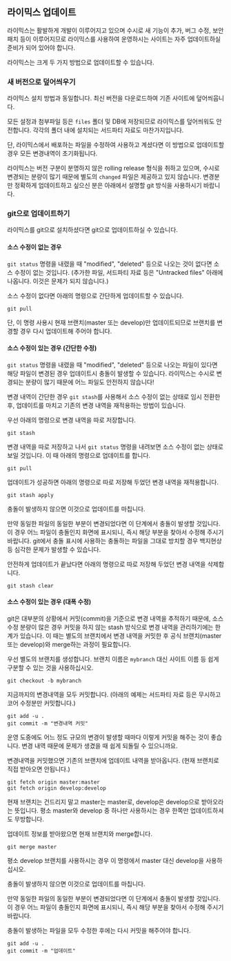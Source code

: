 라이믹스 업데이트
-----------------

라이믹스는 활발하게 개발이 이루어지고 있으며 수시로 새 기능이 추가, 버그 수정, 보안패치 등이 이루어지므로
라이믹스를 사용하여 운영하시는 사이트는 자주 업데이트하실 준비가 되어 있어야 합니다.

라이믹스는 크게 두 가지 방법으로 업데이트할 수 있습니다.

### 새 버전으로 덮어씌우기

라이믹스 설치 방법과 동일합니다. 최신 버전을 다운로드하여 기존 사이트에 덮어씌웁니다.

모든 설정과 첨부파일 등은 `files` 폴더 및 DB에 저장되므로
라이믹스를 덮어씌워도 안전합니다.
각각의 폴더 내에 설치되는 서드파티 자료도 마찬가지입니다.

단, 라이믹스에서 배포하는 파일을 수정하여 사용하고 계셨다면
이 방법으로 업데이트할 경우 모든 변경내역이 초기화됩니다.

라이믹스는 버전 구분이 분명하지 않은 rolling release 형식을 취하고 있으며,
수시로 변경되는 분량이 많기 때문에 별도의 `changed` 파일은 제공하고 있지 않습니다.
변경분만 정확하게 업데이트하고 싶으신 분은 아래에서 설명할 git 방식을 사용하시기 바랍니다.

### git으로 업데이트하기

라이믹스를 git으로 설치하셨다면 git으로 업데이트하실 수 있습니다.

#### 소스 수정이 없는 경우

`git status` 명령을 내렸을 때 "modified", "deleted" 등으로 나오는 것이 없다면 소스 수정이 없는 것입니다.
(추가한 파일, 서드파티 자료 등은 "Untracked files" 아래에 나옵니다. 이것은 문제가 되지 않습니다.)

소스 수정이 없다면 아래의 명령으로 간단하게 업데이트할 수 있습니다.

    git pull

단, 이 명령 사용시 현재 브랜치(master 또는 develop)만 업데이트되므로
브랜치를 변경할 경우 다시 업데이트해 주어야 합니다.

#### 소스 수정이 있는 경우 (간단한 수정)

`git status` 명령을 내렸을 때 "modified", "deleted" 등으로 나오는 파일이 있다면
해당 파일이 변경된 경우 업데이트시 충돌이 발생할 수 있습니다.
라이믹스는 수시로 변경되는 분량이 많기 때문에 어느 파일도 안전하지 않습니다!

변경 내역이 간단한 경우 `git stash`를 사용해서 소스 수정이 없는 상태로 임시 전환한 후,
업데이트를 마치고 기존의 변경 내역을 재적용하는 방법이 있습니다.

우선 아래의 명령으로 변경 내역을 따로 저장합니다.

    git stash

변경 내역을 따로 저장하고 나서 `git status` 명령을 내려보면 소스 수정이 없는 상태로 보일 것입니다.
이 때 아래의 명령으로 업데이트를 합니다.

    git pull

업데이트가 성공하면 아래의 명령으로 따로 저장해 두었던 변경 내역을 재적용합니다.

    git stash apply

충돌이 발생하지 않으면 이것으로 업데이트를 마칩니다.

만약 동일한 파일의 동일한 부분이 변경되었다면 이 단계에서 충돌이 발생할 것입니다.
이 경우 어느 파일이 충돌인지 화면에 표시되니, 즉시 해당 부분을 찾아서 수정해 주시기 바랍니다.
git에서 충돌 표시에 사용하는 
충돌하는 파일을 그대로 방치할 경우 백지현상 등 심각한 문제가 발생할 수 있습니다.

안전하게 업데이트가 끝났다면 아래의 명령으로 따로 저장해 두었던 변경 내역을 삭제합니다.

    git stash clear

#### 소스 수정이 있는 경우 (대폭 수정)

git은 대부분의 상황에서 커밋(commit)을 기준으로 변경 내역을 추적하기 때문에,
소스 수정 분량이 많은 경우 커밋을 하지 않는 stash 방식으로 변경 내역을 관리하기에는 한계가 있습니다.
이 때는 별도의 브랜치에서 변경 내역을 커밋한 후 공식 브랜치(master 또는 develop)와 merge하는 과정이 필요합니다.

우선 별도의 브랜치를 생성합니다. 브랜치 이름은 `mybranch` 대신 사이트 이름 등 쉽게 구분할 수 있는 것을 사용하십시오.

    git checkout -b mybranch

지금까지의 변경내역을 모두 커밋합니다. (아래의 예제는 서드파티 자료 등은 무시하고 코어 수정분만 커밋합니다.)

    git add -u .
	git commit -m "변경내역 커밋"

운영 도중에도 어느 정도 규모의 변경이 발생할 때마다 이렇게 커밋을 해주는 것이 좋습니다.
변경 내역 때문에 문제가 생겼을 때 쉽게 되돌릴 수 있으니까요.

변경내역을 커밋했으면 기존의 브랜치에 업데이트 내역을 받아옵니다. (현재 브랜치로 직접 받아오면 안됩니다.)

    git fetch origin master:master
	git fetch origin develop:develop

현재 브랜치는 건드리지 말고 master는 master로, develop은 develop으로 받아오라는 뜻입니다.
평소 master와 develop 중 하나만 사용하시는 경우 한쪽만 업데이트하셔도 무방합니다.

업데이트 정보를 받아왔으면 현재 브랜치와 merge합니다.

    git merge master

평소 develop 브랜치를 사용하시는 경우 이 명령에서 master 대신 develop을 사용하십시오.

충돌이 발생하지 않으면 이것으로 업데이트를 마칩니다.

만약 동일한 파일의 동일한 부분이 변경되었다면 이 단계에서 충돌이 발생할 것입니다.
이 경우 어느 파일이 충돌인지 화면에 표시되니, 즉시 해당 부분을 찾아서 수정해 주시기 바랍니다.

충돌이 발생하는 파일을 모두 수정한 후에는 다시 커밋을 해주어야 합니다.

    git add -u .
	git commit -m "업데이트"
